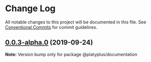 # Change Log

All notable changes to this project will be documented in this file.
See [Conventional Commits](https://conventionalcommits.org) for commit guidelines.

## [0.0.3-alpha.0](https://github.com/platyplus/platyplus/compare/@platyplus/documentation@0.0.2-alpha.0...@platyplus/documentation@0.0.3-alpha.0) (2019-09-24)

**Note:** Version bump only for package @platyplus/documentation

